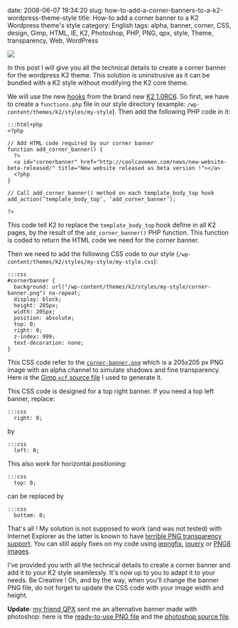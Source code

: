 date: 2008-06-07 19:34:20
slug: how-to-add-a-corner-banners-to-a-k2-wordpress-theme-style
title: How-to add a corner banner to a K2 Wordpress theme's style
category: English
tags: alpha, banner, corner, CSS, design, Gimp, HTML, IE, K2, Photoshop, PHP, PNG, qpx, style, Theme, transparency, Web, WordPress

![](/static/uploads/2008/06/beta-version-illustration.png)

In this post I will give you all the technical details to create a corner banner for the wordpress K2 theme. This solution is uninstrusive as it can be bundled with a K2 style without modifying the K2 core theme.

We will use the new [hooks](http://code.google.com/p/kaytwo/wiki/K2CSSandCustomCSS#PHP) from the brand new [K2 1.0RC6](http://getk2.com/2008/04/k2-release-candidate-6-released/). So first, we have to create a `functions.php` file in our style directory (example: `/wp-content/themes/k2/styles/my-style`). Then add the following PHP code in it:

    :::html+php
    <?php

    // Add HTML code required by our corner banner
    function add_corner_banner() {
      ?>
      <a id="cornerbanner" href="http://coolcavemen.com/news/new-website-beta-released/" title="New website released as beta version !"></a>
      <?php
    }

    // Call add_corner_banner() method on each template_body_top hook
    add_action(‘template_body_top’, ‘add_corner_banner’);

    ?>

This code tell K2 to replace the `template_body_top` hook define in all K2 pages, by the result of the `add_corner_banner()` PHP function. This function is coded to return the HTML code we need for the corner banner.

Then we need to add the following CSS code to our style (`/wp-content/themes/k2/styles/my-style/my-style.css`):

    :::css
    #cornerbanner {
      background: url("/wp-content/themes/k2/styles/my-style/corner-banner.png") no-repeat;
      display: block;
      height: 205px;
      width: 205px;
      position: absolute;
      top: 0;
      right: 0;
      z-index: 999;
      text-decoration: none;
    }

This CSS code refer to the [`corner-banner.png`](/static/uploads/2008/06/corner-banner.png) which is a 205x205 px PNG image with an alpha channel to simulate shadows and fine transparency. Here is the [Gimp `xcf` source file](/static/uploads/2008/06/corner-banner.xcf) I used to generate it.

This CSS code is designed for a top right banner. If you need a top left banner, replace:

    :::css
      right: 0;

by

    :::css
      left: 0;

This also work for horizontal positioning:

    :::css
      top: 0;

can be replaced by

    :::css
      bottom: 0;

That's all ! My solution is not supposed to work (and was not tested) with Internet Explorer as the latter is known to have [terrible PNG transparency support](http://en.wikipedia.org/wiki/Portable_Network_Graphics#Web_browser_support_for_PNG). You can still apply fixes on my code using [iepngfix](http://www.twinhelix.com/css/iepngfix/), [jquery](http://jquery.andreaseberhard.de/pngFix/) or [PNG8 images](http://www.sitepoint.com/blogs/2007/09/18/png8-the-clear-winner/).

I've provided you with all the technical details to create a corner banner and add it to your K2 style seamlessly. It's now up to you to adapt it to your needs. Be Creative ! Oh, and by the way, when you'll change the banner PNG file, do not forget to update the CSS code with your image width and height.

**Update**: [my friend QPX](http://qpx.coolcavemen.com) sent me an alternative banner made with photoshop: here is the [ready-to-use PNG file](/static/uploads/2008/06/corner-banner-qpx.png) and the [photoshop source file](/static/uploads/2008/06/corner-banner-qpx.psd).
